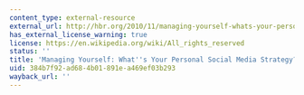 ```yaml
---
content_type: external-resource
external_url: http://hbr.org/2010/11/managing-yourself-whats-your-personal-social-media-strategy
has_external_license_warning: true
license: https://en.wikipedia.org/wiki/All_rights_reserved
status: ''
title: 'Managing Yourself: What''s Your Personal Social Media Strategy?'
uid: 384b7f92-ad68-4b01-891e-a469ef03b293
wayback_url: ''
---
```


